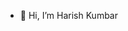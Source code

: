 - 👋 Hi, I’m Harish Kumbar


<!---
isha17r/isha17r is a ✨ particular ✨ repository because its `README.md` (this file) appears on your GitHub profile.
You can click the Preview link to take a look at your changes.
--->
